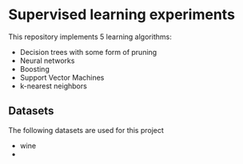 # Supervised learning experiments
This repository implements 5 learning algorithms:

* Decision trees with some form of pruning
* Neural networks
* Boosting
* Support Vector Machines
* k-nearest neighbors


## Datasets
The following datasets are used for this project
* wine
* 
